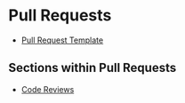 # Pull Requests

* [Pull Request Template](./pull-request-template.md)

## Sections within Pull Requests

* [Code Reviews](code-reviews/readme.md)